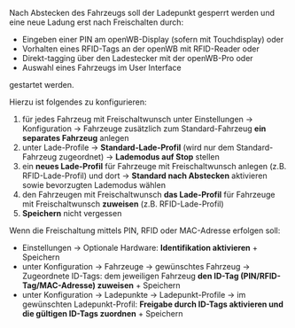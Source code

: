 Nach Abstecken des Fahrzeugs soll der Ladepunkt gesperrt werden und eine neue Ladung erst nach Freischalten durch:

- Eingeben einer PIN am openWB-Display (sofern mit Touchdisplay) oder
- Vorhalten eines RFID-Tags an der openWB mit RFID-Reader oder
- Direkt-tagging über den Ladestecker mit der openWB-Pro oder
- Auswahl eines Fahrzeugs im User Interface

gestartet werden.

Hierzu ist folgendes zu konfigurieren:

1. für jedes Fahrzeug mit Freischaltwunsch unter Einstellungen -> Konfiguration -> Fahrzeuge zusätzlich zum Standard-Fahrzeug **ein separates Fahrzeug** anlegen
2. unter Lade-Profile -> **Standard-Lade-Profil** (wird nur dem Standard-Fahrzeug zugeordnet) -> **Lademodus auf Stop** stellen
3. ein **neues Lade-Profil** für Fahrzeuge mit Freischaltwunsch anlegen (z.B. RFID-Lade-Profil) und dort -> **Standard nach Abstecken** aktivieren sowie bevorzugten Lademodus wählen
4. den Fahrzeugen mit Freischaltwunsch **das Lade-Profil** für Fahrzeuge mit Freischaltwunsch **zuweisen** (z.B. RFID-Lade-Profil)
5. **Speichern** nicht vergessen

Wenn die Freischaltung mittels PIN, RFID oder MAC-Adresse erfolgen soll:

- Einstellungen -> Optionale Hardware: **Identifikation aktivieren** + Speichern
- unter Konfiguration -> Fahrzeuge -> gewünschtes Fahrzeug -> Zugeordnete ID-Tags: dem jeweiligen Fahrzeug **den ID-Tag (PIN/RFID-Tag/MAC-Adresse) zuweisen** + Speichern
- unter Konfiguration -> Ladepunkte -> Ladepunkt-Profile -> im gewünschten Ladepunkt-Profil: **Freigabe durch ID-Tags aktivieren und die gültigen ID-Tags zuordnen** + Speichern
